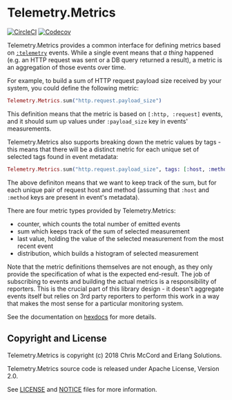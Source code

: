 # Telemetry.Metrics

[![CircleCI](https://circleci.com/gh/beam-telemetry/telemetry_metrics.svg?style=svg)](https://circleci.com/gh/beam-telemetry/telemetry_metrics)
[![Codecov](https://codecov.io/gh/beam-telemetry/telemetry_metrics/branch/master/graphs/badge.svg)](https://codecov.io/gh/beam-telemetry/telemetry_metrics/branch/master/graphs/badge.svg)

Telemetry.Metrics provides a common interface for defining metrics based on
[`:telemetry`](https://github.com/beam-telemetry/telemetry) events. While a single event means that
_a thing_ happened (e.g. an HTTP request was sent or a DB query returned a result), a metric
is an aggregation of those events over time.

For example, to build a sum of HTTP request payload size received by your system, you could define
the following metric:

```elixir
Telemetry.Metrics.sum("http.request.payload_size")
```

This definition means that the metric is based on `[:http, :request]` events, and it should sum up
values under `:payload_size` key in events' measurements.

Telemetry.Metrics also supports breaking down the metric values by tags - this means that there
will be a distinct metric for each unique set of selected tags found in event metadata:

```elixir
Telemetry.Metrics.sum("http.request.payload_size", tags: [:host, :method])
```

The above definiton means that we want to keep track of the sum, but for each unique pair of
request host and method (assuming that `:host` and `:method` keys are present in event's metadata).

There are four metric types provided by Telemetry.Metrics:

- counter, which counts the total number of emitted events
- sum which keeps track of the sum of selected measurement
- last value, holding the value of the selected measurement from the most recent event
- distribution, which builds a histogram of selected measurement

Note that the metric definitions themselves are not enough, as they only provide the specification
of what is the expected end-result. The job of subscribing to events and building the actual
metrics is a responsibility of reporters. This is the crucial part of this library design - it
doesn't aggregate events itself but relies on 3rd party reporters to perform this work in a way that
makes the most sense for a particular monitoring system.

See the documentation on [hexdocs](https://hexdocs.pm/telemetry_metrics/0.2.0) for more details.

## Copyright and License

Telemetry.Metrics is copyright (c) 2018 Chris McCord and Erlang Solutions.

Telemetry.Metrics source code is released under Apache License, Version 2.0.

See [LICENSE](LICENSE) and [NOTICE](NOTICE) files for more information.
